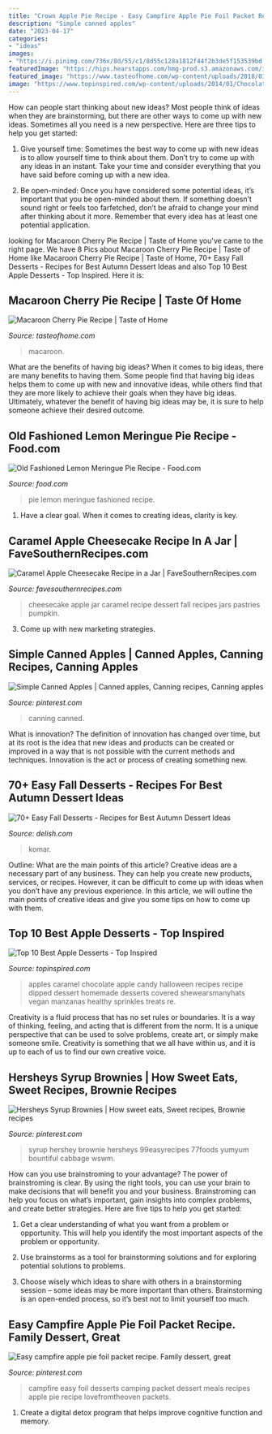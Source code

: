 ```yaml
---
title: "Crown Apple Pie Recipe - Easy Campfire Apple Pie Foil Packet Recipe. Family Dessert, Great"
description: "Simple canned apples"
date: "2023-04-17"
categories:
- "ideas"
images:
- "https://i.pinimg.com/736x/8d/55/c1/8d55c128a1812f44f2b3de5f153539bd.jpg"
featuredImage: "https://hips.hearstapps.com/hmg-prod.s3.amazonaws.com/images/delish-pumpkin-pie-cupcakes-pin-1-1532711850.jpg?crop=0.891xw:0.915xh;0.0323xw,0.0159xh&amp;resize=480:*"
featured_image: "https://www.tasteofhome.com/wp-content/uploads/2018/01/Macaroon-Cherry-Pie_EXPS_PPP19_12506_C04_03_6b-1.jpg"
image: "https://www.topinspired.com/wp-content/uploads/2014/01/Chocolate-Caramel-Apples.jpg"
---
```



How can people start thinking about new ideas?
Most people think of ideas when they are brainstorming, but there are other ways to come up with new ideas. Sometimes all you need is a new perspective. Here are three tips to help you get started: 
1. Give yourself time: Sometimes the best way to come up with new ideas is to allow yourself time to think about them. Don’t try to come up with any ideas in an instant. Take your time and consider everything that you have said before coming up with a new idea. 

2. Be open-minded: Once you have considered some potential ideas, it’s important that you be open-minded about them. If something doesn’t sound right or feels too farfetched, don’t be afraid to change your mind after thinking about it more. Remember that every idea has at least one potential application.

	

		
looking for Macaroon Cherry Pie Recipe | Taste of Home you've came to the right page. We have 8 Pics about Macaroon Cherry Pie Recipe | Taste of Home like Macaroon Cherry Pie Recipe | Taste of Home, 70+ Easy Fall Desserts - Recipes for Best Autumn Dessert Ideas and also Top 10 Best Apple Desserts - Top Inspired. Here it is:
		
    
## Macaroon Cherry Pie Recipe | Taste Of Home

<img loading=lazy src="https://www.tasteofhome.com/wp-content/uploads/2018/01/Macaroon-Cherry-Pie_EXPS_PPP19_12506_C04_03_6b-1.jpg" onerror="this.onerror=null;this.src='https://tse3.mm.bing.net/th?id=OIP.UnTgYo4qnqFvu95gCzhthwHaHa&amp;pid=15.1';" alt="Macaroon Cherry Pie Recipe | Taste of Home">

_Source: tasteofhome.com_

>macaroon. 

	

What are the benefits of having big ideas?
When it comes to big ideas, there are many benefits to having them. Some people find that having big ideas helps them to come up with new and innovative ideas, while others find that they are more likely to achieve their goals when they have big ideas. Ultimately, whatever the benefit of having big ideas may be, it is sure to help someone achieve their desired outcome.

    
## Old Fashioned Lemon Meringue Pie Recipe - Food.com

<img loading=lazy src="http://img.sndimg.com/food/image/upload/w_614,h_461/v1/img/recipes/12/83/10/picm27ZNk.jpg" onerror="this.onerror=null;this.src='https://tse2.mm.bing.net/th?id=OIP.rFnVuy4teLhT_lW4wjxO7QHaFj&amp;pid=15.1';" alt="Old Fashioned Lemon Meringue Pie Recipe - Food.com">

_Source: food.com_

>pie lemon meringue fashioned recipe. 

	

1. Have a clear goal. When it comes to creating ideas, clarity is key.

    
## Caramel Apple Cheesecake Recipe In A Jar | FaveSouthernRecipes.com

<img loading=lazy src="https://irepo.primecp.com/2016/11/306859/Caramel-Apple-Cheesecake-Recipe-in-a-Jar_ExtraLarge700_ID-1957483.jpg?v=1957483" onerror="this.onerror=null;this.src='https://tse1.mm.bing.net/th?id=OIP.sFvB_CZfXR73Mq5aPuuW-gDMEy&amp;pid=15.1';" alt="Caramel Apple Cheesecake Recipe in a Jar | FaveSouthernRecipes.com">

_Source: favesouthernrecipes.com_

>cheesecake apple jar caramel recipe dessert fall recipes jars pastries pumpkin. 

	

3. Come up with new marketing strategies.

    
## Simple Canned Apples | Canned Apples, Canning Recipes, Canning Apples

<img loading=lazy src="https://i.pinimg.com/736x/9d/79/2d/9d792dfd5fb1eaaf5fa6dd680671576b.jpg" onerror="this.onerror=null;this.src='https://tse4.mm.bing.net/th?id=OIP.TpcDskaatjF8synWq7M4VgHaLG&amp;pid=15.1';" alt="Simple Canned Apples | Canned apples, Canning recipes, Canning apples">

_Source: pinterest.com_

>canning canned. 

	

What is innovation?
The definition of innovation has changed over time, but at its root is the idea that new ideas and products can be created or improved in a way that is not possible with the current methods and techniques. Innovation is the act or process of creating something new.

    
## 70+ Easy Fall Desserts - Recipes For Best Autumn Dessert Ideas

<img loading=lazy src="https://hips.hearstapps.com/hmg-prod.s3.amazonaws.com/images/delish-pumpkin-pie-cupcakes-pin-1-1532711850.jpg?crop=0.891xw:0.915xh;0.0323xw,0.0159xh&amp;resize=480:*" onerror="this.onerror=null;this.src='https://tse2.mm.bing.net/th?id=OIP.1aHQbi48xedmCASBG1ZOLwHaLZ&amp;pid=15.1';" alt="70+ Easy Fall Desserts - Recipes for Best Autumn Dessert Ideas">

_Source: delish.com_

>komar. 

	

Outline: What are the main points of this article?
Creative ideas are a necessary part of any business. They can help you create new products, services, or recipes. However, it can be difficult to come up with ideas when you don’t have any previous experience. In this article, we will outline the main points of creative ideas and give you some tips on how to come up with them.

    
## Top 10 Best Apple Desserts - Top Inspired

<img loading=lazy src="https://www.topinspired.com/wp-content/uploads/2014/01/Chocolate-Caramel-Apples.jpg" onerror="this.onerror=null;this.src='https://tse4.mm.bing.net/th?id=OIP.fZTscG6Ki6xsto9UbT4mvAHaLJ&amp;pid=15.1';" alt="Top 10 Best Apple Desserts - Top Inspired">

_Source: topinspired.com_

>apples caramel chocolate apple candy halloween recipes recipe dipped dessert homemade desserts covered shewearsmanyhats vegan manzanas healthy sprinkles treats re. 

	

Creativity is a fluid process that has no set rules or boundaries. It is a way of thinking, feeling, and acting that is different from the norm. It is a unique perspective that can be used to solve problems, create art, or simply make someone smile. Creativity is something that we all have within us, and it is up to each of us to find our own creative voice.

    
## Hersheys Syrup Brownies | How Sweet Eats, Sweet Recipes, Brownie Recipes

<img loading=lazy src="https://i.pinimg.com/736x/14/34/08/1434084dc83c429630f47446774011b1.jpg" onerror="this.onerror=null;this.src='https://tse3.mm.bing.net/th?id=OIP.dybPYJG9Sx19alP03_PZ6AHaJ4&amp;pid=15.1';" alt="Hersheys Syrup Brownies | How sweet eats, Sweet recipes, Brownie recipes">

_Source: pinterest.com_

>syrup hershey brownie hersheys 99easyrecipes 77foods yumyum bountiful cabbage wswm. 

	

How can you use brainstroming to your advantage?
The power of brainstroming is clear. By using the right tools, you can use your brain to make decisions that will benefit you and your business. Brainstroming can help you focus on what’s important, gain insights into complex problems, and create better strategies. Here are five tips to help you get started: 
1. Get a clear understanding of what you want from a problem or opportunity. This will help you identify the most important aspects of the problem or opportunity. 

2. Use brainstorms as a tool for brainstorming solutions and for exploring potential solutions to problems. 

3. Choose wisely which ideas to share with others in a brainstorming session – some ideas may be more important than others. Brainstorming is an open-ended process, so it’s best not to limit yourself too much.

    
## Easy Campfire Apple Pie Foil Packet Recipe. Family Dessert, Great

<img loading=lazy src="https://i.pinimg.com/736x/8d/55/c1/8d55c128a1812f44f2b3de5f153539bd.jpg" onerror="this.onerror=null;this.src='https://tse4.mm.bing.net/th?id=OIP.PCag4ljFO5vU15sI4BC1nQHaLH&amp;pid=15.1';" alt="Easy campfire apple pie foil packet recipe. Family dessert, great">

_Source: pinterest.com_

>campfire easy foil desserts camping packet dessert meals recipes apple pie recipe lovefromtheoven packets. 

	

1. Create a digital detox program that helps improve cognitive function and memory.

